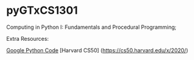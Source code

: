 # pyGTxCS1301

Computing in Python I: Fundamentals and Procedural Programming;

Extra Resources:

[Google Python Code](https://developers.google.com/edu/python/)
[Harvard CS50] (https://cs50.harvard.edu/x/2020/)